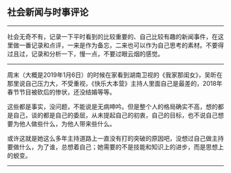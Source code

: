 ## 社会新闻与时事评论

---

社会无奇不有，记录一下平时看到的比较重要的、自己比较有趣的新闻事件，在这里做一番记录和点评，一来是作为备忘，二来也可以作为自己思考的素材。不要得过且过，记录和分析一下，慢一点，不要过眼云烟的感觉。

---

周末（大概是2019年1月6日）的时候在家看到湖南卫视的《我家那闺女》，吴昕在那里说自己压力大，不受重视，《快乐大本营》主持人里面自己是最差的，2018年春节节目被砍后的惨状，还没结婚等等。

这些都是事实，没问题，不能说是无病呻吟。但是整个人的格局确实不高，想的都是自己，谈的都是自己的委屈，从未提起自己的初衷，自己的目标，也不说自己想要为他人做些什么，为他人带来些什么。

或许这就是她这么多年主持道路上一直没有打的突破的原因吧，没想过自己做主持要做什么，为了谁，总想着自己；她需要的不是技能和知识上的进步，而是思想上的蜕变。

---




